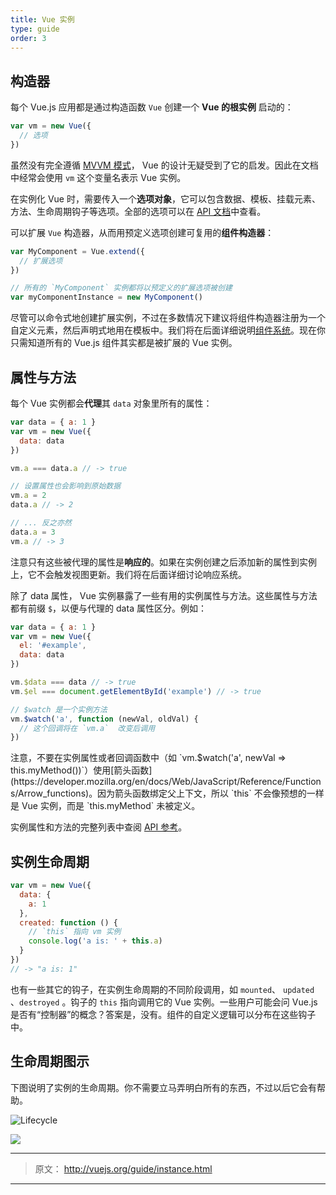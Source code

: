 ```yaml
---
title: Vue 实例
type: guide
order: 3
---
```


## 构造器

每个 Vue.js 应用都是通过构造函数 `Vue` 创建一个 **Vue 的根实例** 启动的：

``` js
var vm = new Vue({
  // 选项
})
```

虽然没有完全遵循 [MVVM 模式](https://en.wikipedia.org/wiki/Model_View_ViewModel)， Vue 的设计无疑受到了它的启发。因此在文档中经常会使用 `vm` 这个变量名表示 Vue 实例。

在实例化 Vue 时，需要传入一个**选项对象**，它可以包含数据、模板、挂载元素、方法、生命周期钩子等选项。全部的选项可以在 [API 文档](/api)中查看。

可以扩展 `Vue` 构造器，从而用预定义选项创建可复用的**组件构造器**：

``` js
var MyComponent = Vue.extend({
  // 扩展选项
})

// 所有的 `MyComponent` 实例都将以预定义的扩展选项被创建
var myComponentInstance = new MyComponent()
```

尽管可以命令式地创建扩展实例，不过在多数情况下建议将组件构造器注册为一个自定义元素，然后声明式地用在模板中。我们将在后面详细说明[组件系统](/guide/components.html)。现在你只需知道所有的 Vue.js 组件其实都是被扩展的 Vue 实例。


## 属性与方法

每个 Vue 实例都会**代理**其 `data` 对象里所有的属性：

``` js
var data = { a: 1 }
var vm = new Vue({
  data: data
})

vm.a === data.a // -> true

// 设置属性也会影响到原始数据
vm.a = 2
data.a // -> 2

// ... 反之亦然
data.a = 3
vm.a // -> 3
```

注意只有这些被代理的属性是**响应的**。如果在实例创建之后添加新的属性到实例上，它不会触发视图更新。我们将在后面详细讨论响应系统。

除了 data 属性， Vue 实例暴露了一些有用的实例属性与方法。这些属性与方法都有前缀 `$`，以便与代理的 data 属性区分。例如：

``` js
var data = { a: 1 }
var vm = new Vue({
  el: '#example',
  data: data
})

vm.$data === data // -> true
vm.$el === document.getElementById('example') // -> true

// $watch 是一个实例方法
vm.$watch('a', function (newVal, oldVal) {
  // 这个回调将在 `vm.a`  改变后调用
})
```

<p class="tip">注意，不要在实例属性或者回调函数中（如 `vm.$watch('a', newVal => this.myMethod())`）使用[箭头函数](https://developer.mozilla.org/en/docs/Web/JavaScript/Reference/Functions/Arrow_functions)。因为箭头函数绑定父上下文，所以 `this` 不会像预想的一样是 Vue 实例，而是 `this.myMethod` 未被定义。</p>

实例属性和方法的完整列表中查阅 [API 参考](/api)。

## 实例生命周期


``` js
var vm = new Vue({
  data: {
    a: 1
  },
  created: function () {
    // `this` 指向 vm 实例
    console.log('a is: ' + this.a)
  }
})
// -> "a is: 1"
```


也有一些其它的钩子，在实例生命周期的不同阶段调用，如 `mounted`、 `updated` 、`destroyed` 。钩子的 `this` 指向调用它的 Vue 实例。一些用户可能会问 Vue.js 是否有“控制器”的概念？答案是，没有。组件的自定义逻辑可以分布在这些钩子中。


## 生命周期图示

下图说明了实例的生命周期。你不需要立马弄明白所有的东西，不过以后它会有帮助。

![Lifecycle](/images/lifecycle.png)

![](https://cloud.githubusercontent.com/assets/12537013/17702060/f847b38a-63fe-11e6-9c29-38e58d46f036.png)

***

> 原文： http://vuejs.org/guide/instance.html

***



